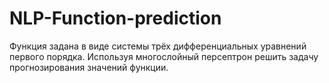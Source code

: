 # NLP-Function-prediction
Функция задана в виде системы трёх дифференциальных уравнений первого порядка. Используя многослойный персептрон решить задачу прогнозирования значений функции.
